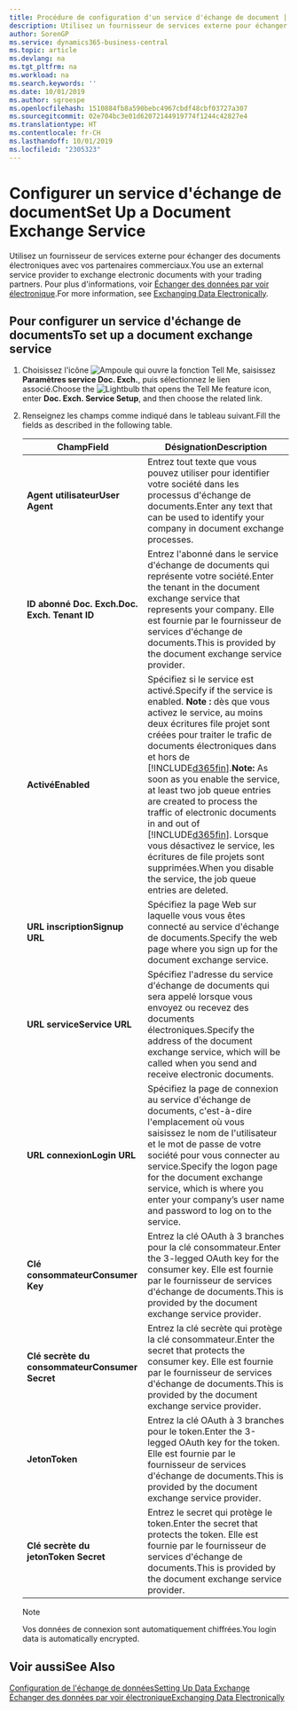 ```yaml
---
title: Procédure de configuration d'un service d'échange de document | Microsoft Docs
description: Utilisez un fournisseur de services externe pour échanger des documents électroniques avec vos partenaires commerciaux.
author: SorenGP
ms.service: dynamics365-business-central
ms.topic: article
ms.devlang: na
ms.tgt_pltfrm: na
ms.workload: na
ms.search.keywords: ''
ms.date: 10/01/2019
ms.author: sgroespe
ms.openlocfilehash: 1510884fb8a590bebc4967cbdf48cbf03727a307
ms.sourcegitcommit: 02e704bc3e01d62072144919774f1244c42827e4
ms.translationtype: HT
ms.contentlocale: fr-CH
ms.lasthandoff: 10/01/2019
ms.locfileid: "2305323"
---
```

# <a name="set-up-a-document-exchange-service"></a><span data-ttu-id="d44cd-103">Configurer un service d'échange de document</span><span class="sxs-lookup"><span data-stu-id="d44cd-103">Set Up a Document Exchange Service</span></span>
<span data-ttu-id="d44cd-104">Utilisez un fournisseur de services externe pour échanger des documents électroniques avec vos partenaires commerciaux.</span><span class="sxs-lookup"><span data-stu-id="d44cd-104">You use an external service provider to exchange electronic documents with your trading partners.</span></span> <span data-ttu-id="d44cd-105">Pour plus d'informations, voir [Échanger des données par voir électronique](across-data-exchange.md).</span><span class="sxs-lookup"><span data-stu-id="d44cd-105">For more information, see [Exchanging Data Electronically](across-data-exchange.md).</span></span>  

## <a name="to-set-up-a-document-exchange-service"></a><span data-ttu-id="d44cd-106">Pour configurer un service d'échange de documents</span><span class="sxs-lookup"><span data-stu-id="d44cd-106">To set up a document exchange service</span></span>  
1. <span data-ttu-id="d44cd-107">Choisissez l'icône ![Ampoule qui ouvre la fonction Tell Me](media/ui-search/search_small.png "Dites-moi ce que vous voulez faire"), saisissez **Paramètres service Doc. Exch.**, puis sélectionnez le lien associé.</span><span class="sxs-lookup"><span data-stu-id="d44cd-107">Choose the ![Lightbulb that opens the Tell Me feature](media/ui-search/search_small.png "Tell me what you want to do") icon, enter **Doc. Exch. Service Setup**, and then choose the related link.</span></span>  
2. <span data-ttu-id="d44cd-108">Renseignez les champs comme indiqué dans le tableau suivant.</span><span class="sxs-lookup"><span data-stu-id="d44cd-108">Fill the fields as described in the following table.</span></span>  

    |<span data-ttu-id="d44cd-109">Champ</span><span class="sxs-lookup"><span data-stu-id="d44cd-109">Field</span></span>|<span data-ttu-id="d44cd-110">Désignation</span><span class="sxs-lookup"><span data-stu-id="d44cd-110">Description</span></span>|  
    |---------------------------------|---------------------------------------|  
    |<span data-ttu-id="d44cd-111">**Agent utilisateur**</span><span class="sxs-lookup"><span data-stu-id="d44cd-111">**User Agent**</span></span>|<span data-ttu-id="d44cd-112">Entrez tout texte que vous pouvez utiliser pour identifier votre société dans les processus d'échange de documents.</span><span class="sxs-lookup"><span data-stu-id="d44cd-112">Enter any text that can be used to identify your company in document exchange processes.</span></span>|  
    |<span data-ttu-id="d44cd-113">**ID abonné Doc. Exch.**</span><span class="sxs-lookup"><span data-stu-id="d44cd-113">**Doc. Exch. Tenant ID**</span></span>|<span data-ttu-id="d44cd-114">Entrez l'abonné dans le service d'échange de documents qui représente votre société.</span><span class="sxs-lookup"><span data-stu-id="d44cd-114">Enter the tenant in the document exchange service that represents your company.</span></span> <span data-ttu-id="d44cd-115">Elle est fournie par le fournisseur de services d'échange de documents.</span><span class="sxs-lookup"><span data-stu-id="d44cd-115">This is provided by the document exchange service provider.</span></span>|  
    |<span data-ttu-id="d44cd-116">**Activé**</span><span class="sxs-lookup"><span data-stu-id="d44cd-116">**Enabled**</span></span>|<span data-ttu-id="d44cd-117">Spécifiez si le service est activé.</span><span class="sxs-lookup"><span data-stu-id="d44cd-117">Specify if the service is enabled.</span></span> <span data-ttu-id="d44cd-118">**Note :** dès que vous activez le service, au moins deux écritures file projet sont créées pour traiter le trafic de documents électroniques dans et hors de [!INCLUDE[d365fin](includes/d365fin_md.md)].</span><span class="sxs-lookup"><span data-stu-id="d44cd-118">**Note:**  As soon as you enable the service, at least two job queue entries are created to process the traffic of electronic documents in and out of [!INCLUDE[d365fin](includes/d365fin_md.md)].</span></span> <span data-ttu-id="d44cd-119">Lorsque vous désactivez le service, les écritures de file projets sont supprimées.</span><span class="sxs-lookup"><span data-stu-id="d44cd-119">When you disable the service, the job queue entries are deleted.</span></span>|  
    |<span data-ttu-id="d44cd-120">**URL inscription**</span><span class="sxs-lookup"><span data-stu-id="d44cd-120">**Signup URL**</span></span>|<span data-ttu-id="d44cd-121">Spécifiez la page Web sur laquelle vous vous êtes connecté au service d'échange de documents.</span><span class="sxs-lookup"><span data-stu-id="d44cd-121">Specify the web page where you sign up for the document exchange service.</span></span>|  
    |<span data-ttu-id="d44cd-122">**URL service**</span><span class="sxs-lookup"><span data-stu-id="d44cd-122">**Service URL**</span></span>|<span data-ttu-id="d44cd-123">Spécifiez l'adresse du service d'échange de documents qui sera appelé lorsque vous envoyez ou recevez des documents électroniques.</span><span class="sxs-lookup"><span data-stu-id="d44cd-123">Specify the address of the document exchange service, which will be called when you send and receive electronic documents.</span></span>|  
    |<span data-ttu-id="d44cd-124">**URL connexion**</span><span class="sxs-lookup"><span data-stu-id="d44cd-124">**Login URL**</span></span>|<span data-ttu-id="d44cd-125">Spécifiez la page de connexion au service d'échange de documents, c'est-à-dire l'emplacement où vous saisissez le nom de l'utilisateur et le mot de passe de votre société pour vous connecter au service.</span><span class="sxs-lookup"><span data-stu-id="d44cd-125">Specify the logon page for the document exchange service, which is where you enter your company’s user name and password to log on to the service.</span></span>|  
    |<span data-ttu-id="d44cd-126">**Clé consommateur**</span><span class="sxs-lookup"><span data-stu-id="d44cd-126">**Consumer Key**</span></span>|<span data-ttu-id="d44cd-127">Entrez la clé OAuth à 3 branches pour la clé consommateur.</span><span class="sxs-lookup"><span data-stu-id="d44cd-127">Enter the 3-legged OAuth key for the consumer key.</span></span> <span data-ttu-id="d44cd-128">Elle est fournie par le fournisseur de services d'échange de documents.</span><span class="sxs-lookup"><span data-stu-id="d44cd-128">This is provided by the document exchange service provider.</span></span>|  
    |<span data-ttu-id="d44cd-129">**Clé secrète du consommateur**</span><span class="sxs-lookup"><span data-stu-id="d44cd-129">**Consumer Secret**</span></span>|<span data-ttu-id="d44cd-130">Entrez la clé secrète qui protège la clé consommateur.</span><span class="sxs-lookup"><span data-stu-id="d44cd-130">Enter the secret that protects the consumer key.</span></span> <span data-ttu-id="d44cd-131">Elle est fournie par le fournisseur de services d'échange de documents.</span><span class="sxs-lookup"><span data-stu-id="d44cd-131">This is provided by the document exchange service provider.</span></span>|  
    |<span data-ttu-id="d44cd-132">**Jeton**</span><span class="sxs-lookup"><span data-stu-id="d44cd-132">**Token**</span></span>|<span data-ttu-id="d44cd-133">Entrez la clé OAuth à 3 branches pour le token.</span><span class="sxs-lookup"><span data-stu-id="d44cd-133">Enter the 3-legged OAuth key for the token.</span></span> <span data-ttu-id="d44cd-134">Elle est fournie par le fournisseur de services d'échange de documents.</span><span class="sxs-lookup"><span data-stu-id="d44cd-134">This is provided by the document exchange service provider.</span></span>|  
    |<span data-ttu-id="d44cd-135">**Clé secrète du jeton**</span><span class="sxs-lookup"><span data-stu-id="d44cd-135">**Token Secret**</span></span>|<span data-ttu-id="d44cd-136">Entrez le secret qui protège le token.</span><span class="sxs-lookup"><span data-stu-id="d44cd-136">Enter the secret that protects the token.</span></span> <span data-ttu-id="d44cd-137">Elle est fournie par le fournisseur de services d'échange de documents.</span><span class="sxs-lookup"><span data-stu-id="d44cd-137">This is provided by the document exchange service provider.</span></span>|  

    > [!NOTE]  
    > <span data-ttu-id="d44cd-138">Vos données de connexion sont automatiquement chiffrées.</span><span class="sxs-lookup"><span data-stu-id="d44cd-138">You login data is automatically encrypted.</span></span>

## <a name="see-also"></a><span data-ttu-id="d44cd-139">Voir aussi</span><span class="sxs-lookup"><span data-stu-id="d44cd-139">See Also</span></span>  
[<span data-ttu-id="d44cd-140">Configuration de l'échange de données</span><span class="sxs-lookup"><span data-stu-id="d44cd-140">Setting Up Data Exchange</span></span>](across-set-up-data-exchange.md)  
[<span data-ttu-id="d44cd-141">Échanger des données par voir électronique</span><span class="sxs-lookup"><span data-stu-id="d44cd-141">Exchanging Data Electronically</span></span>](across-data-exchange.md)
